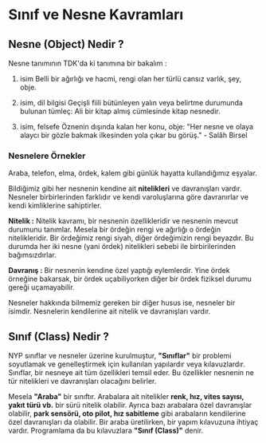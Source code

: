 # Sınıf ve Nesne Kavramları
## Nesne (Object) Nedir ?
Nesne tanımının TDK'da ki tanımına bir bakalım :

1. isim Belli bir ağırlığı ve hacmi, rengi olan her türlü cansız varlık, şey, obje.

2. isim, dil bilgisi Geçişli fiili bütünleyen yalın veya belirtme durumunda bulunan tümleç: Ali bir kitap almış cümlesinde kitap nesnedir.

3. isim, felsefe Öznenin dışında kalan her konu, obje: "Her nesne ve olaya alaycı bir gözle bakmak ilkesinden yola çıkar bu görüş." - Salâh Birsel

### Nesnelere Örnekler
Araba, telefon, elma, ördek, kalem gibi günlük hayatta kullandığımız eşyalar.

Bildiğimiz gibi her nesnenin kendine ait __nitelikleri__ ve davranışları vardır. Nesneler birbirlerinden farklıdır ve kendi varoluşlarına göre davranırlar ve kendi kimliklerine sahiptirler.

__Nitelik :__ Nitelik kavramı, bir nesnenin özellikleridir ve nesnenin mevcut durumunu tanımlar. Mesela bir ördeğin rengi ve ağırlığı o ördeğin nitelikleridir. Bir ördeğimiz rengi siyah, diğer ördeğimizin rengi beyazdır. Bu durumda her iki nesne (yani ördek) nitelikleri sebebi ile birbirilerinden bağımsızdırlar.

__Davranış :__ Bir nesnenin kendine özel yaptığı eylemlerdir. Yine ördek örneğine bakarsak, bir ördek uçabiliyorken diğer bir ördek fiziksel durumu gereği uçamayabilir.

Nesneler hakkında bilmemiz gereken bir diğer husus ise, nesneler bir isimdir. Nesnelerin kendilerine ait nitelik ve davranışları vardır.

## Sınıf (Class) Nedir ?
NYP sınıflar ve nesneler üzerine kurulmuştur, __"Sınıflar"__ bir problemi soyutlamak ve genelleştirmek için kullanılan yapılardır veya kılavuzlardır. Sınıflar, bir nesneye ait tüm özellikleri temsil eder. Bu özellikler nesnenin ne tür nitelikleri ve davranışları olacağını belirler.

Mesela __"Araba"__ bir sınıftır. Arabalara ait nitelikler __renk, hız, vites sayısı, yakıt türü vb.__ bir sürü nitelik olabilir. Ayrıca bazı arabalara özel davranışlar olabilir, __park sensörü, oto pilot, hız sabitleme__ gibi arabaların kendilerine özel davranışları da olabilir. Bir araba üretilirken, bir yapım kılavuzuna ihtiyaç vardır. Programlama da bu kılavuzlara __"Sınıf (Class)"__ denir.

